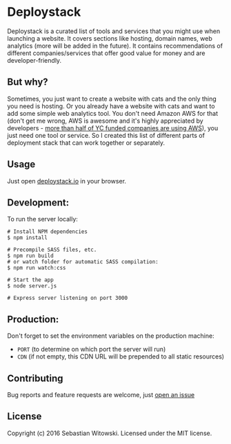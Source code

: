 # Deploystack

Deploystack is a curated list of tools and services that you might use when launching a website. It covers sections like hosting, domain names, web analytics (more will be added in the future). It contains recommendations of different companies/services that offer good value for money and are developer-friendly.

## But why?

Sometimes, you just want to create a website with cats and the only thing you need is hosting. Or you already have a website with cats and want to add some simple web analytics tool. You don't need Amazon AWS for that (don't get me wrong, AWS is awesome and it's highly appreciated by developers - [more than half of YC funded companies are using AWS](http://www.themacro.com/articles/2016/08/yc-tech-stacks/)), you just need one tool or service. So I created this list of different parts of deployment stack that can work together or separately.

## Usage

Just open [deploystack.io](https://deploystack.io) in your browser.


## Development:

To run the server locally:

```shell
# Install NPM dependencies
$ npm install

# Precompile SASS files, etc.
$ npm run build
# or watch folder for automatic SASS compilation:
$ npm run watch:css

# Start the app
$ node server.js

# Express server listening on port 3000
```

## Production:

Don't forget to set the environment variables on the production machine:

* `PORT` (to determine on which port the server will run)
* `CDN` (if not empty, this CDN URL will be prepended to all static resources)

## Contributing

Bug reports and feature requests are welcome, just [open an issue](https://github.com/switowski/deploystack/issues)

## License
Copyright (c) 2016 Sebastian Witowski.
Licensed under the MIT license.


